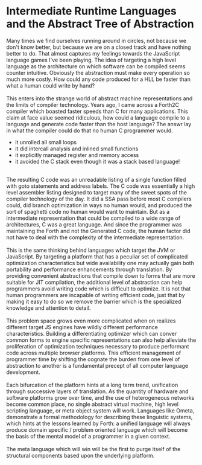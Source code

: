 Intermediate Runtime Languages and the Abstract Tree of Abstraction
===================================================================

Many times we find ourselves running around in circles, not because we don&#39;t know better, but because we are on a closed track and have nothing better to do. That almost captures my feelings towards the JavaScript language games I&#39;ve been playing. The idea of targeting a high level language as the architecture on which software can be compiled seems counter intuitive. Obviously the abstraction must make every operation so much more costly. How could any code produced for a HLL be faster than what a human could write by hand?<br><br>This enters into the strange world of abstract machine representations and the limits of compiler technology.  Years ago, I came across a Forth2C compiler which boasted faster speeds than C for many applications. This claim at face value seemed ridiculous, how could a language compile to a language and generate code faster than the host language?  The answr lay in what the compiler could do that no human C programmer would. <ul><li>it unrolled all small loops</li><li>it did intercall analysis and inlined small functions</li><li>it explicitly managed register and memory access</li><li>it avoided the C stack even though it was a stack based language!</li></ul><br>The resulting C code was an unreadable listing of a single function filled with goto statements and address labels. The C code was essentially a high level assembler listing designed to target many of the sweet spots of the compiler technology of the day.  It did a SSA pass before most C compilers could, did branch optimization in ways no human would, and produced the sort of spaghetti code no human would want to maintain. But as a intermediate representation that could be compiled to a wide range of architectures, C was a great language. And since the programmer was maintaining the Forth and not the Generated C code, the human factor did not have to deal with the complexity of the intermediate representation. <br><br>This is the same thinking behind languages which target the JVM or JavaScript. By targeting a platform that has a peculiar set of complicated optimization characteristics but wide availability one may actually gain both portability and performance enhancements through translation. By providing convenient abstractions that compile down to forms that are more suitable for JIT compilation, the additional level of abstraction can help programmers avoid writing code which is difficult to optimize. It is not that human programmers are incapable of writing efficient code, just that by making it easy to do so we remove the barrier which is the specialized knowledge and attention to detail. <br><br>This problem space grows even more complicated when on realizes different target JS engines have wildly different performance characteristics. Building a differentiating optimizer which can conver common forms to engine specific representations can also help alleviate the proliferation of optimization techniques necessary to produce performant code across multiple browser platforms. This efficient management of programmer time by shifting the cognate the burden from one level of abstraction to another is a fundamental precept of all computer language development. <br><br>Each bifurcation of the platform hints at a long term trend, unification through successive layers of translation. As the quantity of hardware and software platforms grow over time, and the use of heterogeneous networks become common place, no single abstract virtual machine, high level scripting language, or meta object system will work.  Languages like Ometa, demonstrate a formal methodology for describing these linguistic systems, which hints at the lessons learned by Forth: a unified language will always produce domain specific / problem oriented language which will become the basis of the mental model of a programmer in a given context. <br><br>The meta language which will win will be the first to purge itself of the structural components based upon the underlying platform. 